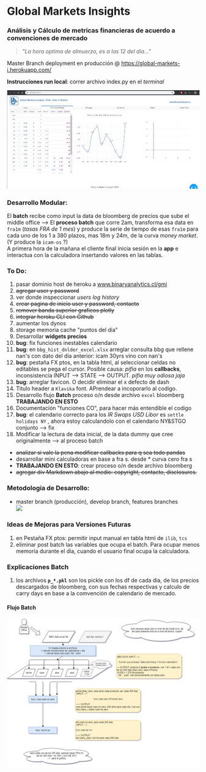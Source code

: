# Global Markets Insights

### Análisis y Cálculo de metricas financieras de acuerdo a convenciones de mercado

> _"La hora optima de almuerzo, es a las 12 del día..."_

Master Branch deployment en producción @ https://global-markets-i.herokuapp.com/

**Instrucciones run local**: correr archivo index.py en el _terminal_

<img src="https://github.com/claudio-oj/global-markets-i/blob/master/assets/gmi_img_snapshot2.png" width=800 style="float: center; margin-right: 10px;" />

### Desarrollo Modular:

El **batch** recibe como input la data de bloomberg de precios que sube el middle office --> El **proceso batch** que corre 2am, transforma esa data en `fra1m` (_tasas FRA de 1 mes_) y produce la serie de tiempo de esas `fra1m` para cada uno de los 1 a 380 plazos, mas 18m y 24m, de la curva _money market_. (Y produce la `icam-os` ?)  
A primera hora de la mañana el cliente final inicia sesión en la **app** e interactua con la calculadora insertando valores en las tablas.

### To Do:

1. pasar dominio host de heroku a www.binaryanalytics.cl/gmi
2. ~~agregar user y password~~
3. ver donde inspeccionar _users log history_
4. ~~crear pagina de inicio user y password, contacto~~
5. ~~remover banda superior graficos plotly~~
6. ~~integrar heroku CLI con Github~~
7. aumentar los dynos
8. storage memoria cache "puntos del dia"
9. Desarrollar **widgets precios**
10. **bug**: fix funciones inestables calendario
11. **bug**: en `bbg_hist_dnlder_excel.xlsx` arreglar consulta bbg que rellene nan's con dato del dia anterior: icam 30yrs vino con nan's
12. **bug**: pestaña FX ptos, en la tabla html, al seleccionar celdas no editables se pega el cursor. Posible causa: _pifia_ en los **callbacks**, inconsistencia INPUT --> STATE --> OUTPUT. _pifia muy odiosa jaja_
13. **bug**: arreglar favicon. O decidir eliminar el x defecto de dash
14. Titulo header a `Klavika` font. APrendear a incoporarlo al codigo.
15. Desarrollo flujo **Batch** proceso o/n desde archivo `excel` bloomberg **TRABAJANDO EN ESTO**
16. Documentación "funciones CO", para hacer más entendible el codigo
17. **bug**: el calendario correcto para los _IR Swaps USD Libor_ es `settle holidays NY` , ahora estoy calculandolo con el calendario NY&STGO conjunto --> fix
18. Modificar la lectura de data inicial, de la data dummy que cree originalmente --> al proceso batch

- ~~analizar si vale la pena modificar callbacks para q sea todo pandas~~
- desarrollar mini calculadoras en base a fra s. desde \* curva cero fra s
- **TRABAJANDO EN ESTO**: crear proceso o/n desde archivo bloomberg
- ~~agregar div Markdown abajo al medio: copyright, contacto, disclosures.~~

### Metodología de Desarrollo:

- master branch (producción), develop branch, features branches  
  <img src="http://featureflags.io/wp-content/uploads/2018/03/featurebranchingwithflags.jpg" width=700 style="float: center; margin-right: 10px;" />

### Ideas de Mejoras para Versiones Futuras

1. en Pestaña FX ptos: permitir input manual en tabla html de `ilib`, `tcs`
2. eliminar post batch las variables que ocupa el batch. Para ocupar menos memoria durante el día, cuando el usuario final ocupa la calculadora.

### Explicaciones Batch

1. los archivos **`p_*.pkl`** son los pickle con los df de cada dia, de los precios descargados de bloomberg, con sus fechas respectivas y calculo de carry days en base a la comvención de calendario de mercado.

#### Flujo Batch

<img src="https://github.com/claudio-oj/global-markets-i/blob/develop/batch/gmi_batch.png" width=900 style="float: center; margin-right: 10px;" />

<!-- https://en.wikipedia.org/wiki/Web_colors#X11_color_names -->
